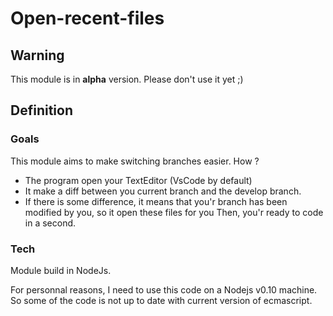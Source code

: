 # Open-recent-files

## Warning
This module is in __alpha__ version.
Please don't use it yet ;)

## Definition
### Goals
This module aims to make switching branches easier.
How ? 
- The program open your TextEditor (VsCode by default)
- It make a diff between you current branch and the develop branch.
- If there is some difference, it means that you'r branch has been modified by you, so it open these files for you
Then, you'r ready to code in a second.

### Tech
Module build in NodeJs.

For personnal reasons, I need to use this code on a Nodejs v0.10 machine.
So some of the code is not up to date with current version of ecmascript.
